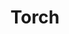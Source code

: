 ---
title: "Torch"

categories: ['']

tags: ['Torch']

arabic: ['مكتبة مفتوحة المصدر للتعلم الآلي']

publishers: ['معجم مصطلحات التعلم الآلي والتعلم العميق وعلم البيانات']

types: "word"

slug: ""
---